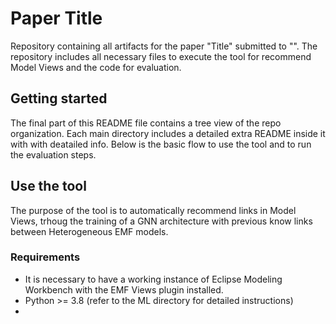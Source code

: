 # Paper Title

Repository containing all artifacts for the paper "Title" submitted to "". The repository includes all necessary files to execute the tool for recommend Model Views and the code for evaluation.

## Getting started

The final part of this README file contains a tree view of the repo organization. Each main directory includes a detailed extra README inside it with with deatailed info. Below is the basic flow to use the tool and to run the evaluation steps.

## Use the tool

The purpose of the tool is to automatically recommend links in Model Views, trhoug the training of a GNN architecture with previous know links between Heterogeneous EMF models.

### Requirements

- It is necessary to have a working instance of Eclipse Modeling Workbench with the EMF Views plugin installed.
- Python >= 3.8 (refer to the ML directory for detailed instructions)
- 

